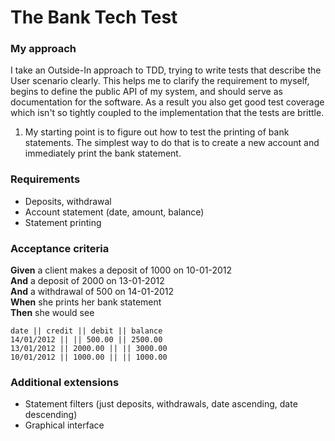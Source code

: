 # The Bank Tech Test

### My approach
I take an Outside-In approach to TDD, trying to write tests that describe the User scenario clearly.
This helps me to clarify the requirement to myself, begins to define the public API of my system, and should serve as documentation for the software.
As a result you also get good test coverage which isn't so tightly coupled to the implementation that the tests are brittle.

1. My starting point is to figure out how to test the printing of bank statements.
   The simplest way to do that is to create a new account and immediately print the bank statement.




### Requirements
* Deposits, withdrawal
* Account statement (date, amount, balance)
* Statement printing

### Acceptance criteria

**Given** a client makes a deposit of 1000 on 10-01-2012  
**And** a deposit of 2000 on 13-01-2012  
**And** a withdrawal of 500 on 14-01-2012  
**When** she prints her bank statement  
**Then** she would see  


```
date || credit || debit || balance
14/01/2012 || || 500.00 || 2500.00
13/01/2012 || 2000.00 || || 3000.00
10/01/2012 || 1000.00 || || 1000.00
```

### Additional extensions

* Statement filters (just deposits, withdrawals, date ascending, date descending)
* Graphical interface
